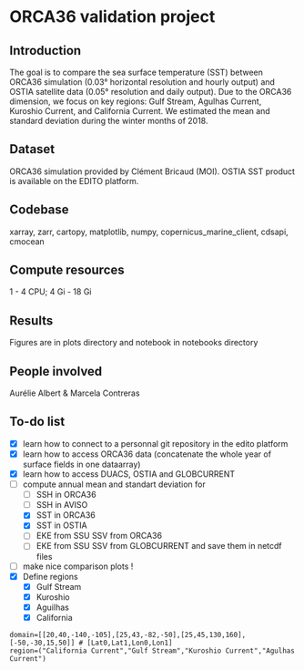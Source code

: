 # ORCA36 validation project
## Introduction
The goal is to compare the sea surface temperature (SST) between ORCA36 simulation  (0.03° horizontal resolution and hourly output) and OSTIA satellite data (0.05° resolution and daily output). Due to the ORCA36 dimension, we focus on  key regions: Gulf Stream, Agulhas Current, Kuroshio Current, and California Current. We estimated the mean and standard deviation during the winter months of 2018. 

## Dataset
ORCA36 simulation provided by Clément Bricaud (MOI).
OSTIA SST product is available on the EDITO platform.

## Codebase
xarray, zarr, cartopy, matplotlib, numpy, copernicus_marine_client, cdsapi, cmocean

## Compute resources
1 - 4 CPU; 
4 Gi - 18 Gi

## Results
Figures are in plots directory and notebook in notebooks directory
## People involved
Aurélie Albert & Marcela Contreras

## To-do list

 - [x] learn how to connect to a personnal git repository in the edito platform
 - [x] learn how to access ORCA36 data (concatenate the whole year of surface fields in one dataarray)
 - [x] learn how to access DUACS, OSTIA and GLOBCURRENT
 - [ ] compute annual mean and standart deviation for
   - [ ] SSH in ORCA36
   - [ ] SSH in AVISO
   - [x] SST in ORCA36
   - [x] SST in OSTIA
   - [ ] EKE from SSU SSV from ORCA36
   - [ ] EKE from SSU SSV from GLOBCURRENT
and save them in netcdf files
- [ ] make nice comparison plots !
- [x] Define regions
  - [x] Gulf Stream 
  - [x] Kuroshio 
  - [x] Aguilhas
  - [x] California 

```
domain=[[20,40,-140,-105],[25,43,-82,-50],[25,45,130,160],[-50,-30,15,50]] # [Lat0,Lat1,Lon0,Lon1]
region=("California Current","Gulf Stream","Kuroshio Current","Agulhas Current")
```
